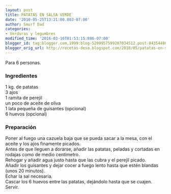 ```yaml
---
layout: post
title: PATATAS EN SALSA VERDE
date: '2010-05-25T13:21:00.003-07:00'
author: Smurf Dad
categories:
- Verduras y legumbres
modified_time: '2016-03-16T01:53:15.886-07:00'
blogger_id: tag:blogger.com,1999:blog-5299957599287034512.post-8435448875563448376
blogger_orig_url: http://recetas-desa.blogspot.com/2010/05/patatas-en-salsa-verde.html
---
```


Para 6 personas.<br /><h3>Ingredientes</h3>1 kg. de patatas<br />3 ajos<br />1 ramita de perejil<br />un poco de aceite de oliva<br />1 lata pequeña de guisantes (opcional)<br />6 huevos (opcional)<br /><h3>Preparación</h3>Poner al fuego una cazuela baja que se pueda sacar a la mesa, con el aceite y los ajos finamente picados.<br />Antes de que lleguen a dorarse, añadir las patatas, peladas y cortadas en rodajas como de medio centímetro.<br />Rehogar y añadir agua justo hasta que las cubra y el perejil picado.<br />Añadir los guisantes y dejar cocer a fuego lento hasta que estén blandas (unos 20 minutos).<br />Echar la sal necesaria.<br />Cascar los 6 huevos entre las patatas, dejándolo hasta que se cuajen.<br />Servir.